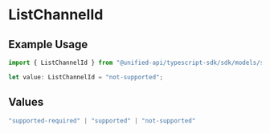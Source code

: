 # ListChannelId

## Example Usage

```typescript
import { ListChannelId } from "@unified-api/typescript-sdk/sdk/models/shared";

let value: ListChannelId = "not-supported";
```

## Values

```typescript
"supported-required" | "supported" | "not-supported"
```